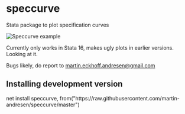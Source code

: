 # speccurve
Stata package to plot specification curves

![Speccurve example](https://github.com/martin-andresen/speccurve/blob/master/ex3.png)

Currently only works in Stata 16, makes ugly plots in earlier versions. Looking at it.

Bugs likely, do report to martin.eckhoff.andresen@gmail.com

<h2>Installing development version</h2>
net install speccurve, from("https://raw.githubusercontent.com/martin-andresen/speccurve/master")
